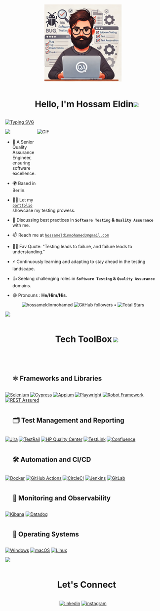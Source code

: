 <!-- Hero Top Image -->
<p align="center">
  <img src="Photo.webp " height="250" />
</p>

<!-- Hero Title -->
<div id="user-content-toc"><ul align="center"><summary><h1 style="display: inline-block">Hello, I'm Hossam Eldin<img src="https://media.giphy.com/media/hvRJCLFzcasrR4ia7z/giphy.gif" width="35"></h1></summary></ul></div>



<a href="https://git.io/typing-svg"><img src="https://readme-typing-svg.demolab.com?font=Fira+Code&pause=1000&width=1050&lines=Senior+Quality+Assurance+Engineer+Leveraging+Expertise+in+Testing+and+Quality+Assurance" alt="Typing SVG" /></a>


<!--horizontal divider(gradiant)-->
<img src="https://user-images.githubusercontent.com/73097560/115834477-dbab4500-a447-11eb-908a-139a6edaec5c.gif">

<!-- Hero Right Image -->
<a target="_blank">
  <img align="right" height="250" width="400" alt="GIF" src="https://github.com/JayantGoel001/JayantGoel001/blob/master/GIF/code.gif">
</a>

- 👾 A Senior Quality Assurance Engineer, ensuring software excellence.
  
-  🌍 Based in Berlin.
   
- 👨‍💻 Let my <a href="https://hossameldinmohamed.github.io/" target="blank">`portfolio`</a> showcase my testing prowess.

- 💬  Discussing best practices in **`Software Testing`** **&** **`Quality Assurance`** with me.

- 📫 Reach me at <a href="mailto:hossameldinmohamed3@gmail.com" target="_blank">`hossameldinmohamed3@gmail.com`</a>
  
- 💪🏼 Fav Quote: "Testing leads to failure, and failure leads to understanding."
  
- ⚡ Continuously learning and adapting to stay ahead in the testing landscape.

- 👍 Seeking challenging roles in **`Software Testing`** **&** **`Quality Assurance`** domains.

- 😄 Pronouns : **He/Him/His**.

  <!-- Short Stats -->
<p align="center">  
  <img src="https://komarev.com/ghpvc/?username=hossameldinmohamed" alt="hossameldinmohamed" />
  <img alt="GitHub followers" src="https://img.shields.io/github/followers/hossameldinmohamed?label=Followers&style=social"> •   
  <img src="https://img.shields.io/github/stars/hossameldinmohamed?label=Stars" alt="Total Stars">
</p>

<!--horizontal divider(gradiant)-->
<img src="https://user-images.githubusercontent.com/73097560/115834477-dbab4500-a447-11eb-908a-139a6edaec5c.gif">

<!--Tech Stack Title-->
<div id="user-content-toc">
  <ul align="center">
    <summary style="margin-bottom: 50px;">
      <h1 style="display: inline-block">Tech ToolBox </h1>
      <picture>
        <img src = "https://github.com/7oSkaaa/7oSkaaa/blob/main/Images/about_me.gif?raw=true" width = 40px>
      </picture>
    </summary>
  </ul>
</div>

<div id="user-content-toc"><ul align="left"><summary><h2 style="display: inline-block">⚛️ Frameworks and Libraries</h2></summary></ul></div>
<p>
<a href="https://www.selenium.dev/"><img alt="Selenium" src="https://img.shields.io/badge/Selenium-%2343B02A.svg?&logo=selenium&logoColor=white"></a>
<a href="https://www.cypress.io/"><img alt="Cypress" src="https://img.shields.io/badge/Cypress-%2317202C.svg?&logo=cypress&logoColor=white"></a>
<a href="https://appium.io/"><img alt="Appium" src="https://img.shields.io/badge/Appium-%23002D62.svg?&logo=appium&logoColor=white"></a>
<a href="https://playwright.dev/"><img alt="Playwright" src="https://img.shields.io/badge/Playwright-%23107C10.svg?&logo=playwright&logoColor=white"></a>
<a href="https://robotframework.org/"><img alt="Robot Framework" src="https://img.shields.io/badge/Robot%20Framework-%23000000.svg?&logo=robot-framework&logoColor=white"></a>
<a href="https://rest-assured.io/"><img alt="REST Assured" src="https://img.shields.io/badge/REST%20Assured-%23D22128.svg?&logo=rest-assured&logoColor=white"></a>
</p>

<div id="user-content-toc"><ul align="left"><summary><h2 style="display: inline-block">🗂️ Test Management and Reporting</h2></summary></ul></div>
<p>
<a href="https://www.atlassian.com/software/jira"><img alt="Jira" src="https://img.shields.io/badge/Jira-%230052CC.svg?&logo=jira&logoColor=white"></a>
<a href="https://www.gurock.com/testrail/"><img alt="TestRail" src="https://img.shields.io/badge/TestRail-%230072C6.svg?&logo=testrail&logoColor=white"></a>
<a href="https://www.microfocus.com/en-us/products/quality-center-quality-management/overview"><img alt="HP Quality Center" src="https://img.shields.io/badge/HP%20Quality%20Center-%23007396.svg?&logo=hp&logoColor=white"></a>
<a href="https://www.testlink.org/"><img alt="TestLink" src="https://img.shields.io/badge/TestLink-%23003B57.svg?&logo=testlink&logoColor=white"></a>
<a href="https://www.atlassian.com/software/confluence"><img alt="Confluence" src="https://img.shields.io/badge/Confluence-%23172B4D.svg?&logo=confluence&logoColor=white"></a>
</p>

<div id="user-content-toc"><ul align="left"><summary><h2 style="display: inline-block">🛠️ Automation and CI/CD</h2></summary></ul></div>
<p>
<a href="https://www.docker.com/"><img alt="Docker" src="https://img.shields.io/badge/Docker-%232496ED.svg?&logo=docker&logoColor=white"></a>
<a href="https://github.com/"><img alt="GitHub Actions" src="https://img.shields.io/badge/GitHub%20Actions-%232671E5.svg?&logo=github%20actions&logoColor=white"></a>
<a href="https://circleci.com/"><img alt="CircleCI" src="https://img.shields.io/badge/CircleCI-%23343434.svg?&logo=circleci&logoColor=white"></a>
<a href="https://www.jenkins.io/"><img alt="Jenkins" src="https://img.shields.io/badge/Jenkins-%23D24939.svg?&logo=jenkins&logoColor=white"></a>
<a href="https://about.gitlab.com/"><img alt="GitLab" src="https://img.shields.io/badge/GitLab-%23330F63.svg?&logo=gitlab&logoColor=white"></a>
</p>

<div id="user-content-toc"><ul align="left"><summary><h2 style="display: inline-block">🎨 Monitoring and Observability</h2></summary></ul></div>
<p>
<a href="https://www.elastic.co/kibana/"><img alt="Kibana" src="https://img.shields.io/badge/Kibana-%23005571.svg?&logo=kibana&logoColor=white"></a>
<a href="https://www.datadoghq.com/"><img alt="Datadog" src="https://img.shields.io/badge/Datadog-%23632CA6.svg?&logo=datadog&logoColor=white"></a>

</p>

<div id="user-content-toc"><ul align="left"><summary><h2 style="display: inline-block"> 🐙 Operating Systems</h2></summary></ul></div>
<p>
<a href="https://www.windows.com/"><img alt="Windows" src="https://img.shields.io/badge/Windows-%23008CBA.svg?&logo=windows&logoColor=white"></a>
<a href="https://www.apple.com/"><img alt="macOS" src="https://img.shields.io/badge/macOS-%23000000.svg?&logo=apple&logoColor=white"></a>
<a href="https://www.linux.org/"><img alt="Linux" src="https://img.shields.io/badge/Linux-%23FCC624.svg?&logo=linux&logoColor=black"></a>
</p>

<!--horizontal divider(gradiant)-->
<img src="https://user-images.githubusercontent.com/73097560/115834477-dbab4500-a447-11eb-908a-139a6edaec5c.gif">



<!-- Connect with me -->
<div id="user-content-toc">
  <ul align="center">
    <summary><h1 style="display: inline-block">Let's Connect </h1></summary>
  </ul>
</div>

<!--icons and links-->
<p align="center">
<a href="https://www.linkedin.com/in/hossameldinmohamed" target="blank"><img align="center" src="https://user-images.githubusercontent.com/88904952/234979284-68c11d7f-1acc-4f0c-ac78-044e1037d7b0.png" alt="linkedin" height="50" width="50" /></a>
<a href="https://www.instagram.com/7ossameldin1/" target="blank"><img align="center" src="https://user-images.githubusercontent.com/88904952/234981169-2dd1e58f-4b7e-468c-8213-034ba62156c3.png" alt="instagram" height="50" width="50" /></a>

</p>
